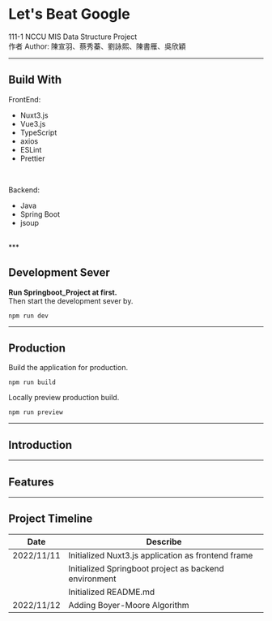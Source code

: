 # **Let's Beat Google** #
111-1 NCCU MIS Data Structure Project<br>
作者 Author: 陳宣羽、蔡秀蓁、劉詠熙、陳書雁、吳欣穎
***

## **Build With** ##
FrontEnd:
* Nuxt3.js
* Vue3.js
* TypeScript
* axios
* ESLint
* Prettier
<br>

Backend:
* Java
* Spring Boot
* jsoup
<br>
***

## **Development Sever** ##
**Run Springboot_Project at first.**<br>
Then start the development sever by.
```
npm run dev
```
***

## **Production** ##
Build the application for production.
```
npm run build
```
Locally preview production build.
```
npm run preview
```
***

## **Introduction** ##
***

## **Features** ##
***

## **Project Timeline** ##
| Date | Describe |
| --- | --- |
| 2022/11/11 | Initialized Nuxt3.js application as frontend frame |
|            | Initialized Springboot project as backend environment |
|            | Initialized README.md |
| 2022/11/12 | Adding Boyer-Moore Algorithm |
